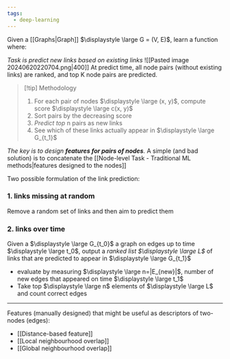 ```yaml
---
tags:
  - deep-learning
---
```

Given a [[Graphs|Graph]] $\displaystyle \large G = (V, E)$, learn a function where:

*Task is predict new links based on existing links*
![[Pasted image 20240620220704.png|400]]
At predict time, all node pairs (without existing links) are ranked, and top K node pairs are predicted.

>[!tip] Methodology
> 1. For each pair of nodes $\displaystyle \large (x, y)$, compute score $\displaystyle \large c(x, y)$
> 2. Sort pairs by the decreasing score
> 3. *Predict top* n pairs as new links
> 4. See which of these links actually appear in $\displaystyle \large G_{t_1}$

*The key is to design **features for pairs of nodes**.*
A simple (and bad solution) is to concatenate the [[Node-level Task - Traditional ML methods|features designed to the nodes]]


Two possible formulation of the link prediction:
### 1. links missing at random
Remove a random set of links and then aim to predict them

### 2. links over time
Given a $\displaystyle \large G_{t_0}$ a graph on edges up to time $\displaystyle \large t_0$, output a *ranked list $\displaystyle \large L$* of links that are predicted to appear in $\displaystyle \large G_{t_1}$
- evaluate by measuring $\displaystyle \large n=|E_{new}|$, number of new edges that appeared on time $\displaystyle \large t_1$
- Take top $\displaystyle \large n$ elements of $\displaystyle \large L$ and count correct edges

---
Features (manually designed) that might be useful as descriptors of two-nodes (edges):
- [[Distance-based feature]]
- [[Local neighbourhood overlap]]
- [[Global neighbourhood overlap]]

